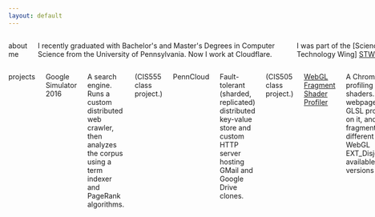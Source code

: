 ```yaml
---
layout: default
---
```


<div class="row"> <div class="large-12 columns">
<div class="panel"> <div class="row">

<div class="large-4 medium-4 columns"> <p class="header">about me</p>

I recently graduated with Bachelor's and Master's Degrees in Computer Science
from the University of Pennsylvania. Now I work at Cloudflare.

I was part of the [Science & Technology Wing] [STWing].

[stwing]: http://www.stwing.upenn.edu/

I co-created and taught a class, [CIS198][CIS198], which is a half-credit on the
Rust programming language. All course materials are [available online][CIS198]!

[CIS198]: http://cis198-2016f.github.io

I play video games, mostly indie games and (preferably couch) co-op games. I
write about and take pictures of my food. I like to cook.

I run with Arch Linux, i3, and vim. ([Dotfiles][dotfiles].)

[dotfiles]: https://github.com/terrynsun/dotfiles

</div>

<div class="large-8 medium-8 columns"> <p class="header">projects</p>

<p class="proj">Google Simulator 2016</p>

A search engine. Runs a custom distributed web crawler, then analyzes the corpus
using a term indexer and PageRank algorithms.
<p class="note">(CIS555 class project.)</p>


<p class="proj">PennCloud</p>

Fault-tolerant (sharded, replicated) distributed key-value store and custom HTTP
server hosting GMail and Google Drive clones.
<p class="note">(CIS505 class project.)</p>


<p class="proj"><a href="https://github.com/terrynsun/WebGL-Fragment-Shader-Profiler">
WebGL Fragment Shader Profiler</a></p>

A Chrome extension for profiling fragment shaders. This runs on a webpage,
accesses the GLSL programs running on it, and profile the fragment shader(s) over
different pixels. Uses WebGL EXT_Disjoint_Timer_Query, available on
pre-release versions of Chrome.
<p class="note">(CIS565 class project.)</p>

<p class="proj"><a href="https://github.com/rustoscript/js.rs">js.rs</a></p>

An interpreter for JavaScript written in Rust.
<p class="note">(Senior Design project; honorable mention.)</p>


<p class="proj"><a href="https://github.com/terrynsun/WebGL-Deferred-Shader">
WebGL Deferred Shader</a></p>

A tile-based deferred shader.
<a href="http://terrysun.blue/WebGL-Deferred-Shader">Live demo.</a>
<p class="note">(CIS565 class project)</p>


<p class="proj"><a href="http://elsie4.bitbucket.org">Elsie</a></p>

An LC4 (toy assembly language) assembler & simulator. Supports
live-updating full memory table and graphical map, and memory-mapped IO
registers for console (input/output) and video output.


<p class="proj"> <a href="https://github.com/terrynsun/CIS565-P3-CUDA-Path-Tracer">GPU Pathtracer</p>

Global illumination renderer with work-efficient stream compaction; antialiasing; subsurface scattering; refraction, diffuse, specular surfaces
<p class="note">(CIS565 class project.)</p>


<p class="proj">PortholesOS</p>

<p>A GuestOS, which spawns threads as child processes, capable of running a
basic shell (kernel signals, job control), and persistent filesystem.</p>
<p class="note">(CIS380: Operating Systems) </p>

{% comment %}
<p><a href="./projects">More projects!</a></p>
{% endcomment %}

</div>

</div> </div>

<div class="note">
  (Updated 5/18.)
</div>

</div> </div>
